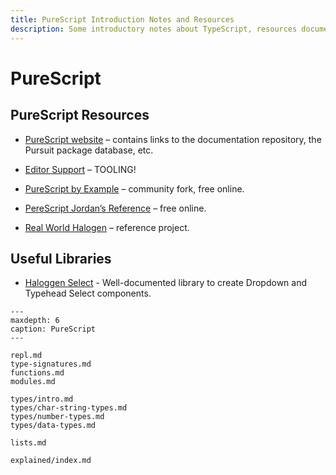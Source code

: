 ```yaml
---
title: PureScript Introduction Notes and Resources
description: Some introductory notes about TypeScript, resources documentation, tools and relevant topics.
---
```


# PureScript

## PureScript Resources

- [PureScript website](https://www.purescript.org/) – contains links to the documentation repository, the Pursuit package database, etc.
- [Editor Support](https://github.com/purescript/documentation/blob/master/ecosystem/Editor-and-tool-support.md) – TOOLING!
- [PureScript by Example](https://book.purescript.org) – community fork, free online.
- [PereScript Jordan’s Reference](https://jordanmartinez.github.io/purescript-jordans-reference-site/) – free online.

- [Real World Halogen](https://github.com/thomashoneyman/purescript-halogen-realworld) – reference project.

## Useful Libraries

- [Haloggen Select](https://citizennet.github.io/purescript-halogen-select/) - Well-documented library to create Dropdown and Typehead Select components.
 
```{toctree}
---
maxdepth: 6
caption: PureScript
---

repl.md
type-signatures.md
functions.md
modules.md

types/intro.md
types/char-string-types.md
types/number-types.md
types/data-types.md

lists.md

explained/index.md
```
